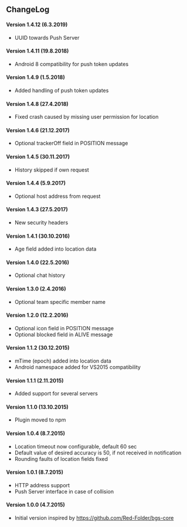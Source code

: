 ## ChangeLog

#### Version 1.4.12 (6.3.2019)
- UUID towards Push Server

#### Version 1.4.11 (19.8.2018)
- Android 8 compatibility for push token updates

#### Version 1.4.9 (1.5.2018)
- Added handling of push token updates

#### Version 1.4.8 (27.4.2018)
- Fixed crash caused by missing user permission for location

#### Version 1.4.6 (21.12.2017)
- Optional trackerOff field in POSITION message

#### Version 1.4.5 (30.11.2017)
- History skipped if own request

#### Version 1.4.4 (5.9.2017)
- Optional host address from request

#### Version 1.4.3 (27.5.2017)
- New security headers 

#### Version 1.4.1 (30.10.2016)
- Age field added into location data

#### Version 1.4.0 (22.5.2016)
- Optional chat history

#### Version 1.3.0 (2.4.2016)
- Optional team specific member name

#### Version 1.2.0 (12.2.2016)
- Optional icon field in POSITION message
- Optional blocked field in ALIVE message 

#### Version 1.1.2 (30.12.2015)
- mTime (epoch) added into location data
- Android namespace added for VS2015 compatibility

#### Version 1.1.1 (2.11.2015)
- Added support for several servers

#### Version 1.1.0 (13.10.2015)
- Plugin moved to npm

#### Version 1.0.4 (8.7.2015)
- Location timeout now configurable, default 60 sec
- Default value of desired accuracy is 50, if not received in notification
- Rounding faults of location fields fixed

#### Version 1.0.1 (8.7.2015)
- HTTP address support
- Push Server interface in case of collision

#### Version 1.0.0 (4.7.2015)
- Initial version inspired by https://github.com/Red-Folder/bgs-core